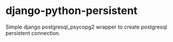 django-python-persistent
========================

Simple django postgresql_psycopg2 wrapper to create postgresql persistent connection.